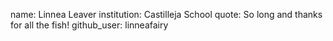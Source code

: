 name: Linnea Leaver
institution: Castilleja School
quote: So long and thanks for all the fish!
github_user: linneafairy
